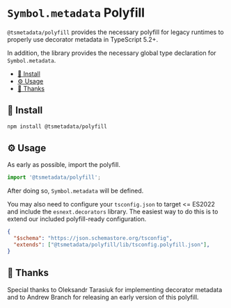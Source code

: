 # `Symbol.metadata` Polyfill

`@tsmetadata/polyfill` provides the necessary polyfill for legacy runtimes to properly use decorator metadata in TypeScript 5.2+.

In addition, the library provides the necessary global type declaration for `Symbol.metadata`.

- [🌱 Install](#-install)
- [⚙️ Usage](#️-usage)
- [🙏 Thanks](#-thanks)

## 🌱 Install
```bash
npm install @tsmetadata/polyfill
```

## ⚙️ Usage
As early as possible, import the polyfill.
```typescript
import '@tsmetadata/polyfill';
```

After doing so, `Symbol.metadata` will be defined.

You may also need to configure your `tsconfig.json` to target <= ES2022 and include the `esnext.decorators` library. The easiest way to do this is to extend our included polyfill-ready configuration.

```json
{
  "$schema": "https://json.schemastore.org/tsconfig",
  "extends": ["@tsmetadata/polyfill/lib/tsconfig.polyfill.json"],
}
```

## 🙏 Thanks

Special thanks to Oleksandr Tarasiuk for implementing decorator metadata and to Andrew Branch for releasing an early version of this polyfill.
